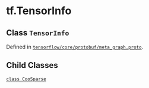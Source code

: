 <div itemscope itemtype="http://developers.google.com/ReferenceObject">
<meta itemprop="name" content="tf.TensorInfo" />
<meta itemprop="property" content="CooSparse"/>
</div>

# tf.TensorInfo

## Class `TensorInfo`





Defined in [`tensorflow/core/protobuf/meta_graph.proto`](https://www.tensorflow.org/code/tensorflow/core/protobuf/meta_graph.proto).



## Child Classes
[`class CooSparse`](../tf/TensorInfo/CooSparse.md)

